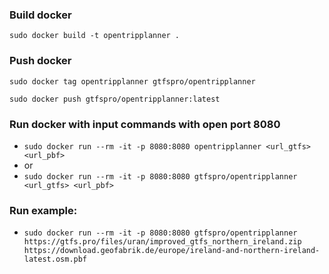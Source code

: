 ### Build docker
```sudo docker build -t opentripplanner .```

### Push docker
```sudo docker tag opentripplanner gtfspro/opentripplanner```

```sudo docker push gtfspro/opentripplanner:latest```

### Run docker with input commands with open port 8080
* ```sudo docker run --rm -it -p 8080:8080 opentripplanner <url_gtfs> <url_pbf>```
* or
* ```sudo docker run --rm -it -p 8080:8080 gtfspro/opentripplanner <url_gtfs> <url_pbf>```
  
### Run example:
* ```sudo docker run --rm -it -p 8080:8080 gtfspro/opentripplanner https://gtfs.pro/files/uran/improved_gtfs_northern_ireland.zip https://download.geofabrik.de/europe/ireland-and-northern-ireland-latest.osm.pbf```


